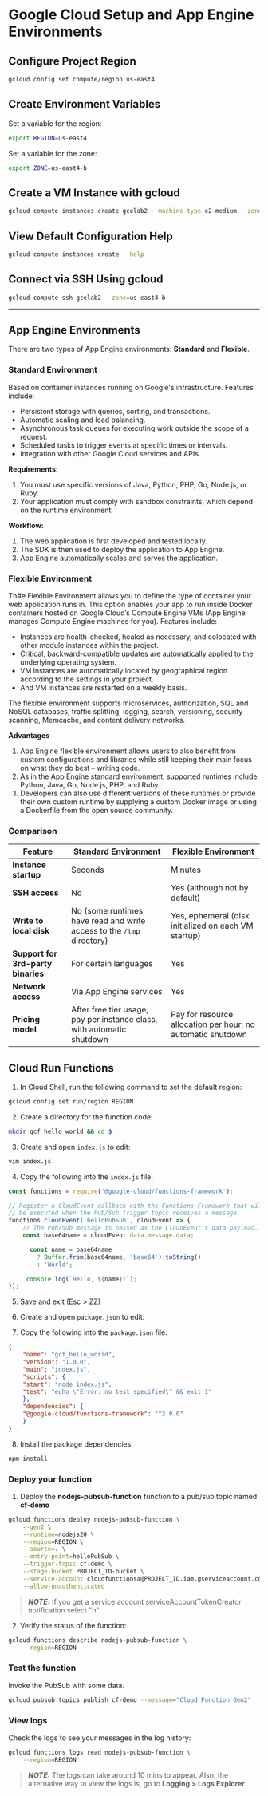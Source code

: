 # Google Cloud Setup and App Engine Environments

## Configure Project Region

```bash
gcloud config set compute/region us-east4
````

## Create Environment Variables

Set a variable for the region:

```bash
export REGION=us-east4
```

Set a variable for the zone:

```bash
export ZONE=us-east4-b
```

## Create a VM Instance with gcloud

```bash
gcloud compute instances create gcelab2 --machine-type e2-medium --zone=$ZONE
```

## View Default Configuration Help

```bash
gcloud compute instances create --help
```

## Connect via SSH Using gcloud

```bash
gcloud compute ssh gcelab2 --zone=us-east4-b
```

---

## App Engine Environments

There are two types of App Engine environments: **Standard** and **Flexible**.

### Standard Environment

Based on container instances running on Google's infrastructure. Features include:

* Persistent storage with queries, sorting, and transactions.
* Automatic scaling and load balancing.
* Asynchronous task queues for executing work outside the scope of a request.
* Scheduled tasks to trigger events at specific times or intervals.
* Integration with other Google Cloud services and APIs.

**Requirements:**

1. You must use specific versions of Java, Python, PHP, Go, Node.js, or Ruby.
2. Your application must comply with sandbox constraints, which depend on the runtime environment.

**Workflow:**

1. The web application is first developed and tested locally.
2. The SDK is then used to deploy the application to App Engine.
3. App Engine automatically scales and serves the application.

### Flexible Environment

Th#e Flexible Environment allows you to define the type of container your web application runs in. This option enables your app to run inside Docker containers hosted on Google Cloud’s Compute Engine VMs (App Engine manages Compute Engine machines for you). Features include:

* Instances are health-checked, healed as necessary, and colocated with other module instances within the project.
* Critical, backward-compatible updates are automatically applied to the underlying operating system.
* VM instances are automatically located by geographical region according to the settings in your project.
* And VM instances are restarted on a weekly basis.

The flexible environment supports microservices, authorization, SQL and NoSQL databases, traffic splitting, logging, search, versioning, security scanning, Memcache, and content delivery networks.

**Advantages**

1. App Engine flexible environment allows users to also benefit from custom configurations and libraries while still keeping their main focus on what they do best – writing code.
2. As in the App Engine standard environment, supported runtimes include Python, Java, Go, Node.js, PHP, and Ruby.
3. Developers can also use different versions of these runtimes or provide their own custom runtime by supplying a custom Docker image or using a Dockerfile from the open source community.

### Comparison

| Feature                     | Standard Environment                                                                 | Flexible Environment                                                |
|----------------------------|---------------------------------------------------------------------------------------|---------------------------------------------------------------------|
| **Instance startup**       | Seconds                                                                              | Minutes                                                             |
| **SSH access**             | No                                                                                   | Yes (although not by default)                                      |
| **Write to local disk**    | No (some runtimes have read and write access to the `/tmp` directory)                | Yes, ephemeral (disk initialized on each VM startup)               |
| **Support for 3rd-party binaries** | For certain languages                                                        | Yes                                                                 |
| **Network access**         | Via App Engine services                                                              | Yes                                                                 |
| **Pricing model**          | After free tier usage, pay per instance class, with automatic shutdown               | Pay for resource allocation per hour; no automatic shutdown         |

## Cloud Run Functions

1. In Cloud Shell, run the following command to set the default region:

```bash
gcloud config set run/region REGION
```

2. Create a directory for the function code:

```bash
mkdir gcf_hello_world && cd $_
```

3. Create and open `index.js` to edit:

```bash
vim index.js
```

4. Copy the following into the `index.js` file:

```js
const functions = require('@google-cloud/functions-framework');

// Register a CloudEvent callback with the Functions Framework that will
// be executed when the Pub/Sub trigger topic receives a message.
functions.cloudEvent('helloPubSub', cloudEvent => {
    // The Pub/Sub message is passed as the CloudEvent's data payload.
    const base64name = cloudEvent.data.message.data;

      const name = base64name
        ? Buffer.from(base64name, 'base64').toString()
        : 'World';

     console.log(`Hello, ${name}!`);
});
```

5. Save and exit (Esc > ZZ)

6. Create and open `package.json` to edit:

7. Copy the following into the `package.json` file:

```json
{
    "name": "gcf_hello_world",
    "version": "1.0.0",
    "main": "index.js",
    "scripts": {
    "start": "node index.js",
    "test": "echo \"Error: no test specified\" && exit 1"
    },
    "dependencies": {
    "@google-cloud/functions-framework": "^3.0.0"
    }
}
```

8. Install the package dependencies

```bash
npm install
```

### Deploy your function

1. Deploy the **nodejs-pubsub-function** function to a pub/sub topic named **cf-demo**

```bash
gcloud functions deploy nodejs-pubsub-function \
    --gen2 \
    --runtime=nodejs20 \
    --region=REGION \
    --source=. \
    --entry-point=helloPubSub \
    --trigger-topic cf-demo \
    --stage-bucket PROJECT_ID-bucket \
    --service-account cloudfunctionsa@PROJECT_ID.iam.gserviceaccount.com \
    --allow-unauthenticated
```

> **_NOTE:_** If you get a service account serviceAccountTokenCreator notification select "n".

2. Verify the status of the function:

```bash
gcloud functions describe nodejs-pubsub-function \
    --region=REGION
```

### Test the function

Invoke the PubSub with some data.

```bash
gcloud pubsub topics publish cf-demo --message="Cloud Function Gen2"
```

### View logs

Check the logs to see your messages in the log history:

```bash
gcloud functions logs read nodejs-pubsub-function \
    --region=REGION
```

> **_NOTE:_** The logs can take around 10 mins to appear. Also, the alternative way to view the logs is, go to **Logging > Logs Explorer**.


